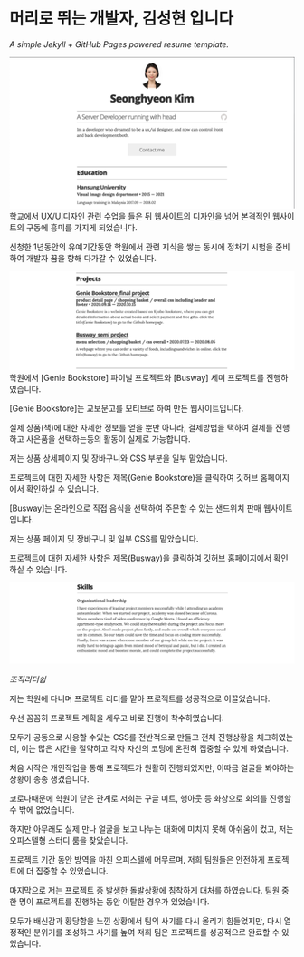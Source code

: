 # 머리로 뛰는 개발자, 김성현 입니다

*A simple Jekyll + GitHub Pages powered resume template.*

![img](images/p1.png)
학교에서 UX/UI디자인 관련 수업을 들은 뒤 웹사이트의 디자인을 넘어 본격적인 웹사이트의 구동에 흥미를 가지게 되었습니다.


신청한 1년동안의 유예기간동안 학원에서 관련 지식을 쌓는 동시에 정처기 시험을 준비하여 개발자 꿈을 향해 다가갈 수 있었습니다.


![img](images/p2.png)
학원에서 [Genie Bookstore] 파이널 프로젝트와 [Busway] 세미 프로젝트를 진행하였습니다.



[Genie Bookstore]는 교보문고를 모티브로 하여 만든 웹사이트입니다.


실제 상품(책)에 대한 자세한 정보를 얻을 뿐만 아니라, 결제방법을 택하여 결제를 진행하고 사은품을 선택하는등의 활동이 실제로 가능합니다.


저는 상품 상세페이지 및 장바구니와 CSS 부분을 일부 맡았습니다.


프로젝트에 대한 자세한 사항은 제목(Genie Bookstore)을 클릭하여 깃허브 홈페이지에서 확인하실 수 있습니다.





[Busway]는 온라인으로 직접 음식을 선택하여 주문할 수 있는 샌드위치 판매 웹사이트 입니다.


저는 상품 페이지 및 장바구니 및 일부 CSS를 맡았습니다.


프로젝트에 대한 자세한 사항은 제목(Busway)을 클릭하여 깃허브 홈페이지에서 확인하실 수 있습니다.



![img](images/p3.png)

*조직리더쉽* 

저는 학원에 다니며 프로젝트 리더를 맡아 프로젝트를 성공적으로 이끌었습니다. 

우선 꼼꼼히 프로젝트 계획을 세우고 바로 진행에 착수하였습니다. 

모두가 공동으로 사용할 수있는 CSS를 전반적으로 만들고 전체 진행상황을 체크하였는데, 이는 많은 시간을 절약하고 각자 자신의 코딩에 온전히 집중할 수 있게 하였습니다. 

처음 시작은 개인작업을 통해 프로젝트가 원활히 진행되었지만, 이따금 얼굴을 봐야하는 상황이 종종 생겼습니다.


코로나때문에 학원이 닫은 관계로 저희는 구글 미트, 행아웃 등 화상으로 회의를 진행할 수 밖에 없었습니다. 

하지만 아무래도 실제 만나 얼굴을 보고 나누는 대화에 미치지 못해 아쉬움이 컸고, 저는 오피스텔형 스터디 룸을 찾았습니다. 

프로젝트 기간 동안 방역을 마친 오피스텔에 머무르며, 저희 팀원들은 안전하게 프로젝트에 더 집중할 수 있었습니다. 

마지막으로 저는 프로젝트 중 발생한 돌발상황에 침착하게 대처를 하였습니다.
팀원 중 한 명이 프로젝트를 진행하는 동안 이탈한 경우가 있었습니다. 

모두가 배신감과 황당함을 느낀 상황에서 팀의 사기를 다시 올리기 힘들었지만, 다시 열정적인 분위기를 조성하고 사기를 높여 저희 팀은 프로젝트를 성공적으로 완료할 수 있었습니다.
 

